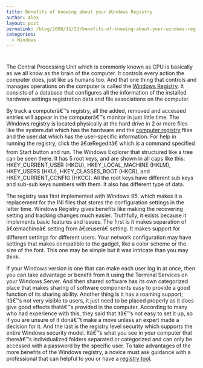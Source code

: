 ```yaml
---
title: Benefits of knowing about your Windows Registry
author: Alex
layout: post
permalink: /blog/2008/11/23/benefits-of-knowing-about-your-windows-registry/
categories:
  - Windows
---
```

# 

The Central Processing Unit which is commonly known as CPU is basically as we all know as the brain of the computer. It controls every action the computer does, just like us humans too. And that one thing that controls and manages operations on the computer is called the [Windows Registry][1]. It consists of a database that configures all the information of the installed hardware settings registration data and file associations on the computer. 

 [1]: http://www.optimize-your-pc.org/

By track a computerâ€™s registry, all the added, removed and accessed entries will appear in the computerâ€™s monitor in just little time. The Windows registry is located physically at the hard drive in 2 or more files like the system.dat which has the hardware and the [computer registry][2] files and the user.dat which has the user-specific information. For help in running the registry, click the â€œRegeditâ€ which is a command specified from Start button and run. The Windows Explorer that structured like a tree can be seen there. It has 5 root keys, and are shown in all caps like this: HKEY\_CURRENT\_USER (HKCU), HKEY\_LOCAL\_MACHINE (HKLM), HKEY\_USERS (HKU), HKEY\_CLASSES\_ROOT (HKCR), and HKEY\_CURRENT_CONFIG (HKCC). All the root keys have different sub keys and sub-sub keys numbers with them. It also has different type of data. 

 [2]: http://www.optimize-your-pc.org/scanning-the-registry

The registry was first implemented with Windows 95, which makes it a replacement for the INI files that stores the configuration settings in the latter time. Windows Registry gives benefits like making the recovering setting and tracking changes much easier. Truthfully, it exists because it implements basic features and issues. The first is it makes separation of â€œmachineâ€ setting from â€œuserâ€ setting. It makes support for different settings for different users. Your network configuration may have settings that makes compatible to the gadget, like a color scheme or the size of the font. This one may be simple but it was intricate than you may think. 

If your Windows version is one that can make each user log in at once, then you can take advantage or benefit from it using the Terminal Services on your Windows Server. And then shared software has its own categorized place that makes sharing of software components easy to provide a good function of its sharing ability. Another thing is it has a roaming support; itâ€™s not very visible to users, it just need to be placed properly as it does give good effects thatâ€™s provided in the computer. According to many who had experience with this, they said that itâ€™s not easy to set it up, so if you are unsure of it donâ€™t make a move unless an expert made a decision for it. And the last is the registry level security which supports the entire Windows security model. Itâ€™s what you see in your computer that thereâ€™s individualized folders separated or categorized and can only be accessed with a password by the specific user. To take advantages of the more benefits of the Windows registry, a novice must ask guidance with a professional that can helpful to you or have a [registry tool][3].

 [3]: http://www.optimize-your-pc.org/how-to-use-registry-cleaner-tools